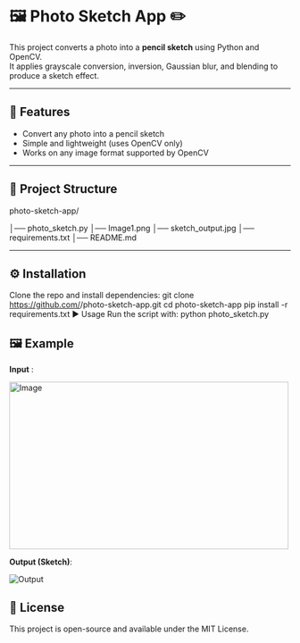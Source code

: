 # 🖼️ Photo Sketch App ✏️

This project converts a photo into a **pencil sketch** using Python and OpenCV.  
It applies grayscale conversion, inversion, Gaussian blur, and blending to produce a sketch effect.

---

## 🚀 Features
- Convert any photo into a pencil sketch
- Simple and lightweight (uses OpenCV only)
- Works on any image format supported by OpenCV

---

## 📂 Project Structure
photo-sketch-app/

│── photo_sketch.py
│── Image1.png 
│── sketch_output.jpg 
│── requirements.txt
│── README.md

---

## ⚙️ Installation
Clone the repo and install dependencies:
git clone https://github.com/<your-username>/photo-sketch-app.git
cd photo-sketch-app
pip install -r requirements.txt
▶️ Usage
Run the script with:
python photo_sketch.py

## 🖼️ Example
**Input** :

<img width="500" height="300" alt="Image" src="https://github.com/user-attachments/assets/7c91c150-2c9f-4dee-808b-ba03c6e21f45" />


**Output (Sketch)**:

![Output](https://github.com/user-attachments/assets/666ca8bf-5bc8-4adc-839e-3490e01b61f5)

## 📜 License
This project is open-source and available under the MIT License.

